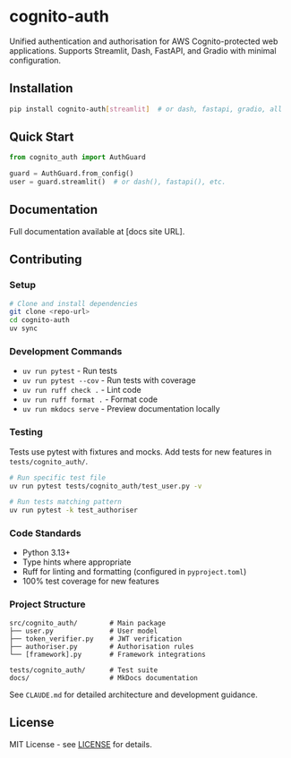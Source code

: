 # cognito-auth

Unified authentication and authorisation for AWS Cognito-protected web applications. Supports Streamlit, Dash, FastAPI, and Gradio with minimal configuration.

## Installation

```bash
pip install cognito-auth[streamlit]  # or dash, fastapi, gradio, all
```

## Quick Start

```python
from cognito_auth import AuthGuard

guard = AuthGuard.from_config()
user = guard.streamlit()  # or dash(), fastapi(), etc.
```

## Documentation

Full documentation available at [docs site URL].

## Contributing

### Setup

```bash
# Clone and install dependencies
git clone <repo-url>
cd cognito-auth
uv sync
```

### Development Commands

- `uv run pytest` - Run tests
- `uv run pytest --cov` - Run tests with coverage
- `uv run ruff check .` - Lint code
- `uv run ruff format .` - Format code
- `uv run mkdocs serve` - Preview documentation locally

### Testing

Tests use pytest with fixtures and mocks. Add tests for new features in `tests/cognito_auth/`.

```bash
# Run specific test file
uv run pytest tests/cognito_auth/test_user.py -v

# Run tests matching pattern
uv run pytest -k test_authoriser
```

### Code Standards

- Python 3.13+
- Type hints where appropriate
- Ruff for linting and formatting (configured in `pyproject.toml`)
- 100% test coverage for new features

### Project Structure

```
src/cognito_auth/        # Main package
├── user.py              # User model
├── token_verifier.py    # JWT verification
├── authoriser.py        # Authorisation rules
└── [framework].py       # Framework integrations

tests/cognito_auth/      # Test suite
docs/                    # MkDocs documentation
```

See `CLAUDE.md` for detailed architecture and development guidance.

## License

MIT License - see [LICENSE](LICENSE) for details.